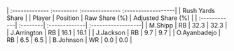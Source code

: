 | :------------- :--------- :-------------- :------------------|
|                       Rush Yards Share                       |
| Player       | Position | Raw Share (%) | Adjusted Share (%) |
| :------------| :--------| :-------------| :------------------|
| M.Shipp      | RB       | 32.3          | 32.3               |
| J.Arrington  | RB       | 16.1          | 16.1               |
| J.Jackson    | RB       | 9.7           | 9.7                |
| O.Ayanbadejo | RB       | 6.5           | 6.5                |
| B.Johnson    | WR       | 0.0           | 0.0                |